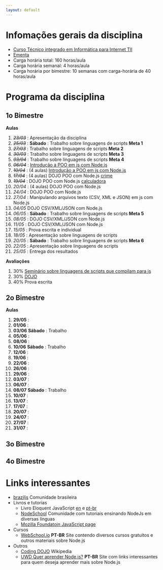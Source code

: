 ```yaml
---
layout: default
---
```


# [](#header-1) Infomações gerais da disciplina

- [Curso Técnico integrado em Informática para Internet TII](http://diatinf.ifrn.edu.br/doku.php?id=cursos:tecnicos:ii:start)
- [Ementa](http://diatinf.ifrn.edu.br/lib/exe/fetch.php?media=cursos:tecnicos:ii:info4_-_programacao_orientada_a_servicos.pdf)
- Carga horária total: 160 horas/aula
- Carga horária semanal: 4 horas/aula
- Carga horária por bimestre: 10 semanas com carga-horária de 40 horas/aula

# [](#header-1) Programa da disciplina

## [](#header-2) 1o Bimestre

**Aulas**

1. ~~_23/03_~~ : Apresentação da disciplina
2. ~~_25/03_~~ : **Sábado** : Trabalho sobre linguagens de scripts __Meta 1__
3. ~~_27/03_~~ : Trabalho sobre linguagens de scripts __Meta 2__
4. ~~_30/03_~~ : Trabalho sobre linguagens de scripts __Meta 3__
5. ~~_03/04_~~ : Trabalho sobre linguagens de scripts __Meta 4__
6. ~~_06/04_~~ : [Introdução a POO em js com Node.js](2017.js.introducao)
7. ~~_10/04_~~ : (4 aulas) [Introdução a POO em js com Node.js](2017.js.introducao)
8. ~~_17/04_~~ : (4 aulas) DOJO POO com Node.js [crime](http://dojopuzzles.com/problemas/exibe/descubra-o-assassino/)
9. ~~_19/04_~~ : DOJO POO com Node.js [calculadora](http://dojopuzzles.com/problemas/exibe/avaliando-expressoes-matematicas/)
10. _20/04_ : (4 aulas) DOJO POO com Node.js
11. _24/04_ : DOJO POO com Node.js
12. _27/04_ : Manipulando arquivos texto (CSV, XML e JSON) em js com Node.js
13. _04/05_ DOJO CSV/XML/JSON com Node.js
14. _06/05_ : **Sábado** : Trabalho sobre linguagens de scripts __Meta 5__
15. _08/05_ : DOJO CSV/XML/JSON com Node.js
16. _11/05_ : DOJO CSV/XML/JSON com Node.js
17. _15/05_ : Prova escrita e individual
18. _18/05_ : Apresentação sobre linguagens de scripts
19. _20/05_ : **Sábado** : Trabalho sobre linguagens de scripts __Meta 6__
20. _22/05_ : Apresentação sobre linguagens de scripts
21. _25/05_ : Entrega dos resultados

**Avaliações**
1. 30% [Seminário sobre linguagens de scripts que compilam para js](2017.1.1oBim.Trabalho.Linguagens_de_script)
2. 30% [DOJO](2017.dojo)
3. 40% Prova escrita

## [](#header-2) 2o Bimestre

**Aulas**

1. __29/05__ :
2. __01/06__ :
3. __03/06__ **Sábado** : Trabalho
4. __05/06__ :
5. __08/06__ :
6. __10/06__ **Sábado** : Trabalho
7. __12/06__ :
8. __19/06__ :
9. __22/06__ :
10. __26/06__ :
11. __29/06__ :
12. __03/07__ :
13. __06/07__ :
14. __08/07__ **Sábado** : Trabalho
15. __10/07__ :
16. __13/07__ :
17. __17/07__ :
18. __20/07__ :
19. __24/07__ :
20. __27/07__ :
21. __31/07__ :


## [](#header-2) 3o Bimestre



## [](#header-2) 4o Bimestre

# [](#header-1) Links interessantes

- [braziljs](https://github.com/braziljs) Comunidade brasileira
- Livros e tutorias
  - Livro Eloquent JavaScript [en](http://eloquentjavascript.net) e [pt-br](http://braziljs.github.io/eloquente-javascript/)
  - [NodeSchool](https://nodeschool.io/) Comunidade com tutoriais ensinando NodeJs em diversas línguas
  - [Mozilla Foundatoin JavaScript page](https://developer.mozilla.org/en-US/docs/Web/JavaScript)
- Cursos
  - [WebSchool.io](http://webschool.io/) **PT-BR** Site contendo diversos cursos gratuitos e outros materiais sobre Node.js
- Outros
  - [Coding DOJO](https://pt.wikipedia.org/wiki/Coding_Dojo) Wikipedia
  - [UWD Quer aprender Node.js?](https://udgwebdev.com/quer-aprender-node-js-atualizado/) **PT-BR** Site com links interessantes para quem deseja aprender mais sobre Node.js
